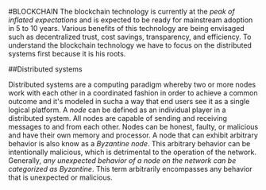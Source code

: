 #BLOCKCHAIN
The blockchain technology is currently at the _peak of inflated expectations_ and is expected to be ready for mainstream adoption in 5 to 10 years.
Various benefits of this technology are being envisaged such as decentralized trust, cost savings, transparency, and efficiency.
To understand the blockchain technology we have to focus on the distributed systems first because it is his roots.

##Distributed systems

Distributed systems are a computing paradigm whereby two or more nodes work with each other in a coordinated fashion in order to achieve a common outcome and it's modeled in sucha a way that end users see it as a single logical platform.
A *node* can be defined as an individual player in a distributed system. All nodes are capable of sending and receiving messages to and from each other. Nodes can be honest, faulty, or malicious and have their own memory and processor. A node that can exhibit arbitrary behavior is also know as a _Byzantine node_. This arbitrary behavior can be intentionally malicious, which is detrimental to the operation of the network. Generally, *any unexpected behavior of a node on the network can be categorized as Byzantine*. This term arbitrarily encompasses any behavior that is unexpected or malicious.

